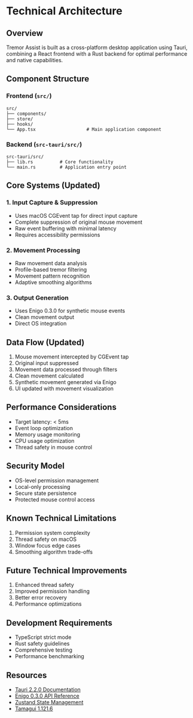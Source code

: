 # Technical Architecture

## Overview
Tremor Assist is built as a cross-platform desktop application using Tauri, combining a React frontend with a Rust backend for optimal performance and native capabilities.

## Component Structure

### Frontend (`src/`)
```
src/
├── components/
├── store/
├── hooks/
└── App.tsx                   # Main application component
```

### Backend (`src-tauri/src/`)
```
src-tauri/src/
├── lib.rs          # Core functionality
└── main.rs         # Application entry point
```

## Core Systems (Updated)

### 1. Input Capture & Suppression
- Uses macOS CGEvent tap for direct input capture
- Complete suppression of original mouse movement
- Raw event buffering with minimal latency
- Requires accessibility permissions

### 2. Movement Processing
- Raw movement data analysis
- Profile-based tremor filtering
- Movement pattern recognition
- Adaptive smoothing algorithms

### 3. Output Generation
- Uses Enigo 0.3.0 for synthetic mouse events
- Clean movement output
- Direct OS integration

## Data Flow (Updated)
1. Mouse movement intercepted by CGEvent tap
2. Original input suppressed
3. Movement data processed through filters
4. Clean movement calculated
5. Synthetic movement generated via Enigo
6. UI updated with movement visualization

## Performance Considerations
- Target latency: < 5ms
- Event loop optimization
- Memory usage monitoring
- CPU usage optimization
- Thread safety in mouse control

## Security Model
- OS-level permission management
- Local-only processing
- Secure state persistence
- Protected mouse control access

## Known Technical Limitations
1. Permission system complexity
2. Thread safety on macOS
3. Window focus edge cases
4. Smoothing algorithm trade-offs

## Future Technical Improvements
1. Enhanced thread safety
2. Improved permission handling
3. Better error recovery
4. Performance optimizations

## Development Requirements
- TypeScript strict mode
- Rust safety guidelines
- Comprehensive testing
- Performance benchmarking

## Resources
- [Tauri 2.2.0 Documentation](https://tauri.app/v2/docs/)
- [Enigo 0.3.0 API Reference](https://docs.rs/enigo/0.3.0/enigo/)
- [Zustand State Management](https://zustand-demo.pmnd.rs/) 
- [Tamagui 1.121.6](https://tamagui.dev/docs/intro/introduction/)